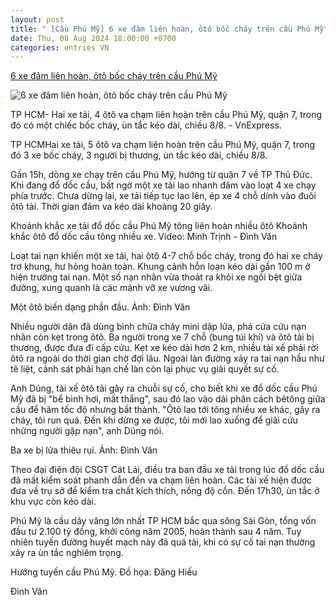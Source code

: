```yaml
---
layout: post
title: " [Cầu Phú Mỹ] 6 xe đâm liên hoàn, ôtô bốc cháy trên cầu Phú Mỹ"
date: Thu, 08 Aug 2024 18:00:00 +0700
categories: entries VN
---
```

[6 xe đâm liên hoàn, ôtô bốc cháy trên cầu Phú Mỹ](https://vnexpress.net/6-xe-dam-lien-hoan-oto-boc-chay-tren-cau-phu-my-4779246.html)

![6 xe đâm liên hoàn, ôtô bốc cháy trên cầu Phú Mỹ](https://i2-vnexpress.vnecdn.net/2024/08/08/z5711435668121-c609e18a665f7ad-9597-3715-1723108340.jpg?w=1200&h=0&q=100&dpr=1&fit=crop&s=126_0JXa7TnOa288rBgHfg)

TP HCM- Hai xe tải, 4 ôtô va chạm liên hoàn trên cầu Phú Mỹ, quận 7, trong đó có một chiếc bốc cháy, ùn tắc kéo dài, chiều 8/8. - VnExpress.

TP HCMHai xe tải, 5 ôtô va chạm liên hoàn trên cầu Phú Mỹ, quận 7, trong đó 3 xe bốc cháy, 3 người bị thương, ùn tắc kéo dài, chiều 8/8.

Gần 15h, dòng xe chạy trên cầu Phú Mỹ, hướng từ quận 7 về TP Thủ Đức. Khi đang đổ dốc cầu, bất ngờ một xe tải lao nhanh đâm vào loạt 4 xe chạy phía trước. Chưa dừng lại, xe tải tiếp tục lao lên, ép xe 4 chỗ dính vào đuôi ôtô tải. Thời gian đâm va kéo dài khoảng 20 giây.

Khoảnh khắc xe tải đổ dốc cầu Phú Mỹ tông liên hoàn nhiều ôtô Khoảnh khắc ôtô đổ dốc cầu tông nhiều xe. Video: Minh Trịnh - Đình Văn

Loạt tai nạn khiến một xe tải, hai ôtô 4-7 chỗ bốc cháy, trong đó hai xe cháy trơ khung, hư hỏng hoàn toàn. Khung cảnh hỗn loạn kéo dài gần 100 m ở hiện trường tai nạn. Một số nạn nhân vừa thoát ra khỏi xe ngồi bệt giữa đường, xung quanh là các mảnh vỡ xe vương vãi.

Một ôtô biến dạng phần đầu. Ảnh: Đình Văn

Nhiều người dân đã dùng bình chữa cháy mini dập lửa, phá cửa cứu nạn nhân còn kẹt trong ôtô. Ba người trong xe 7 chỗ (bung túi khí) và ôtô tải bị thương, được đưa đi cấp cứu. Kẹt xe kéo dài hơn 2 km, nhiều tài xế phải rời ôtô ra ngoài do thời gian chờ đợi lâu. Ngoài làn đường xảy ra tai nạn hầu như tê liệt, cảnh sát phải hạn chế làn còn lại phục vụ giải quyết sự cố.

Anh Dũng, tài xế ôtô tải gây ra chuỗi sự cố, cho biết khi xe đổ dốc cầu Phú Mỹ đã bị "bể bình hơi, mất thắng", sau đó lao vào dải phân cách bêtông giữa cầu để hãm tốc độ nhưng bất thành. "Ôtô lao tới tông nhiều xe khác, gây ra cháy, tôi run quá. Đến khi dừng xe được, tôi mới lao xuống để giải cứu những người gặp nạn", anh Dũng nói.

Ba xe bị lửa thiêu rụi. Ảnh: Đình Văn

Theo đại điện đội CSGT Cát Lái, điều tra ban đầu xe tải trong lúc đổ dốc cầu đã mất kiểm soát phanh dẫn đến va chạm liên hoàn. Các tài xế hiện được đưa về trụ sở để kiểm tra chất kích thích, nồng độ cồn. Đến 17h30, ùn tắc ở khu vực còn kéo dài.

Phú Mỹ là cầu dây văng lớn nhất TP HCM bắc qua sông Sài Gòn, tổng vốn đầu tư 2.100 tỷ đồng, khởi công năm 2005, hoàn thành sau 4 năm. Tuy nhiên tuyến đường huyết mạch này đã quá tải, khi có sự cố tai nạn thường xảy ra ùn tắc nghiêm trọng.

Hướng tuyến cầu Phú Mỹ. Đồ họa: Đăng Hiếu

Đình Văn

